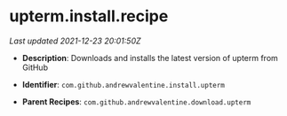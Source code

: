 # upterm.install.recipe

_Last updated 2021-12-23 20:01:50Z_

- **Description**: Downloads and installs the latest version of upterm from GitHub

- **Identifier**: `com.github.andrewvalentine.install.upterm`

- **Parent Recipes**: `com.github.andrewvalentine.download.upterm`
